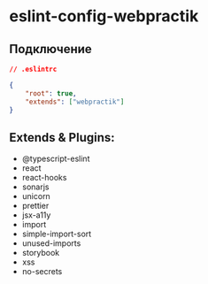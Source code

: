 # eslint-config-webpractik

## Подключение
``` json
// .eslintrc

{
    "root": true,
    "extends": ["webpractik"]
}
```


## Extends & Plugins:

- @typescript-eslint
- react
- react-hooks
- sonarjs
- unicorn
- prettier
- jsx-a11y
- import
- simple-import-sort
- unused-imports
- storybook
- xss
- no-secrets
